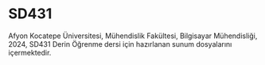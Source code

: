 # SD431
Afyon Kocatepe Üniversitesi, Mühendislik Fakültesi, Bilgisayar Mühendisliği, 2024, SD431 Derin Öğrenme dersi için hazırlanan sunum dosyalarını içermektedir.
